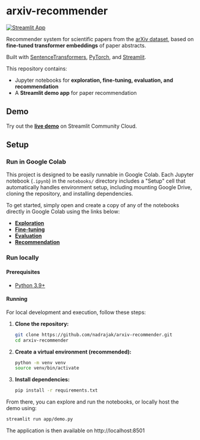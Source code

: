 # arxiv-recommender

[![Streamlit App](https://img.shields.io/badge/Streamlit-Live%20Demo-%23FE4B4B.svg?style=for-the-badge&logo=streamlit&logoColor=white)](https://nadrajak-arxiv-recommender.streamlit.app/)

Recommender system for scientific papers from the [arXiv dataset](https://arxiv.org/help/bulk_data), based on **fine-tuned transformer embeddings** of paper abstracts.

Built with [SentenceTransformers](https://www.sbert.net/), [PyTorch](https://pytorch.org/), and [Streamlit](https://streamlit.io/).  

This repository contains:  
- Jupyter notebooks for **exploration, fine-tuning, evaluation, and recommendation**  
- A **Streamlit demo app** for paper recommendation

## Demo
Try out the **[live demo](https://nadrajak-arxiv-recommender.streamlit.app/)** on Streamlit Community Cloud.

## Setup
### Run in Google Colab
This project is designed to be easily runnable in Google Colab. Each Jupyter notebook (`.ipynb`) in the `notebooks/` directory includes a "Setup" cell that automatically handles environment setup, including mounting Google Drive, cloning the repository, and installing dependencies.

To get started, simply open and create a copy of any of the notebooks directly in Google Colab using the links below:

* **[Exploration](https://colab.research.google.com/github/nadrajak/arxiv-recommender/blob/main/notebooks/0-arxiv-exploration.ipynb)**
* **[Fine-tuning](https://colab.research.google.com/github/nadrajak/arxiv-recommender/blob/main/notebooks/1-arxiv-fine-tuning.ipynb)**
* **[Evaluation](https://colab.research.google.com/github/nadrajak/arxiv-recommender/blob/main/notebooks/2-arxiv-evaluation.ipynb)**
* **[Recommendation](https://colab.research.google.com/github/nadrajak/arxiv-recommender/blob/main/notebooks/3-arxiv-recommendation.ipynb)**


### Run locally
#### Prerequisites
- [Python 3.9+](https://www.python.org/downloads/)
        
#### Running
For local development and execution, follow these steps:

1.  **Clone the repository:**
    ```bash
    git clone https://github.com/nadrajak/arxiv-recommender.git
    cd arxiv-recommender
    ```
2.  **Create a virtual environment (recommended):**
    ```bash
    python -m venv venv
    source venv/bin/activate
    ```
3.  **Install dependencies:**
    ```bash
    pip install -r requirements.txt
    ```
From there, you can explore and run the notebooks, or locally host the demo using:
```bash
streamlit run app/demo.py
```
The application is then available on http://localhost:8501
